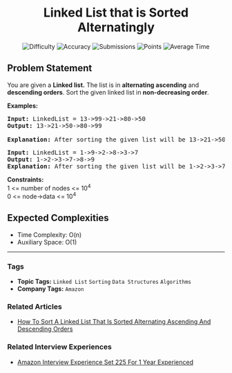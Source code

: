 <h1 align="center">Linked List that is Sorted Alternatingly</h1>

<p align="center">
  <img alt="Difficulty" title="Difficulty" src="https://custom-icon-badges.demolab.com/badge/Difficulty: Medium-1F222E?style=for-the-badge&logoColor=white&logo=fire"/>
  <img alt="Accuracy" title="Accuracy" src="https://custom-icon-badges.demolab.com/badge/Accuracy: 33.67%25-1F222E?style=for-the-badge&logoColor=white&logo=target"/>
  <img alt="Submissions" title="Submissions" src="https://custom-icon-badges.demolab.com/badge/Submissions: 58K+-1F222E?style=for-the-badge&logoColor=white&logo=repo"/>
  <img alt="Points" title="Points" src="https://custom-icon-badges.demolab.com/badge/Points: 4-1F222E?style=for-the-badge&logoColor=white&logo=award"/>
  <img alt="Average Time" title="Average Time" src="https://custom-icon-badges.demolab.com/badge/Average%20Time: 15m-1F222E?style=for-the-badge&logoColor=white&logo=clock"/>
</p>

## Problem Statement

You are given a <b>Linked list</b><b>.</b> The list is in <b>alternating ascending</b> and <b>descending orders</b>. Sort the given linked list in <b>non-decreasing order</b>.

<b>Examples:</b>

<pre><b>Input: </b>LinkedList = 13->99->21->80->50
<b>Output: </b>13->21->50->80->99<br><br><b>Explanation: </b>After sorting the given list will be 13->21->50->80->99.</pre>

<pre><b>Input: </b>LinkedList = 1->9->2->8->3->7
<b>Output: </b>1->2->3->7->8->9<b>
Explanation: </b>After sorting the given list will be 1->2->3->7->8->9.
</pre>

<b>Constraints:</b><br>1 <= number of nodes <= 10<sup>4</sup><br>0 <= node->data <= 10<sup>4</sup>

## Expected Complexities
- Time Complexity: O(n)
- Auxiliary Space: O(1)

<hr>

### Tags
- **Topic Tags:** `Linked List` `Sorting` `Data Structures` `Algorithms`
- **Company Tags:** `Amazon`

### Related Articles
- [How To Sort A Linked List That Is Sorted Alternating Ascending And Descending Orders](https://www.geeksforgeeks.org/how-to-sort-a-linked-list-that-is-sorted-alternating-ascending-and-descending-orders/)

### Related Interview Experiences
- [Amazon Interview Experience Set 225 For 1 Year Experienced](https://www.geeksforgeeks.org/amazon-interview-experience-set-225-for-1-year-experienced/)
